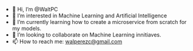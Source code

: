 - 👋 Hi, I’m @WaltPC
- 👀 I’m interested in Machine Learning and Artificial Intelligence
- 🌱 I’m currently learning how to create a microservice from scratch for my models.
- 💞️ I’m looking to collaborate on Machine Learning innitiaves.
- 📫 How to reach me: walperezc@gmail.com

<!---
WaltPC/WaltPC is a ✨ special ✨ repository because its `README.md` (this file) appears on your GitHub profile.
You can click the Preview link to take a look at your changes.
--->
